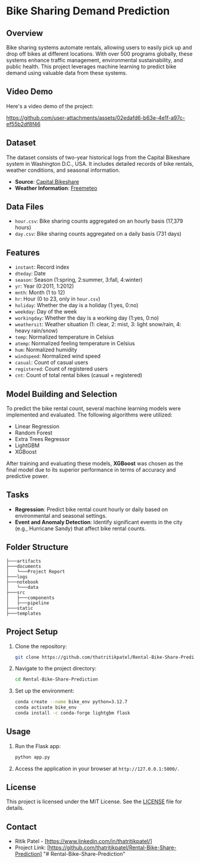 # Bike Sharing Demand Prediction

## Overview

Bike sharing systems automate rentals, allowing users to easily pick up and drop off bikes at different locations. With over 500 programs globally, these systems enhance traffic management, environmental sustainability, and public health. This project leverages machine learning to predict bike demand using valuable data from these systems.

## Video Demo

Here's a video demo of the project:

https://github.com/user-attachments/assets/02edafd6-b63e-4e1f-a97c-ef55b2df8f46



## Dataset

The dataset consists of two-year historical logs from the Capital Bikeshare system in Washington D.C., USA. It includes detailed records of bike rentals, weather conditions, and seasonal information.

- **Source**: [Capital Bikeshare](http://capitalbikeshare.com/system-data)
- **Weather Information**: [Freemeteo](http://www.freemeteo.com)

## Data Files

- `hour.csv`: Bike sharing counts aggregated on an hourly basis (17,379 hours)
- `day.csv`: Bike sharing counts aggregated on a daily basis (731 days)

## Features

- `instant`: Record index
- `dteday`: Date
- `season`: Season (1:spring, 2:summer, 3:fall, 4:winter)
- `yr`: Year (0:2011, 1:2012)
- `mnth`: Month (1 to 12)
- `hr`: Hour (0 to 23, only in `hour.csv`)
- `holiday`: Whether the day is a holiday (1:yes, 0:no)
- `weekday`: Day of the week
- `workingday`: Whether the day is a working day (1:yes, 0:no)
- `weathersit`: Weather situation (1: clear, 2: mist, 3: light snow/rain, 4: heavy rain/snow)
- `temp`: Normalized temperature in Celsius
- `atemp`: Normalized feeling temperature in Celsius
- `hum`: Normalized humidity
- `windspeed`: Normalized wind speed
- `casual`: Count of casual users
- `registered`: Count of registered users
- `cnt`: Count of total rental bikes (casual + registered)

## Model Building and Selection

To predict the bike rental count, several machine learning models were implemented and evaluated. The following algorithms were utilized:

- Linear Regression
- Random Forest
- Extra Trees Regressor
- LightGBM
- XGBoost

After training and evaluating these models, **XGBoost** was chosen as the final model due to its superior performance in terms of accuracy and predictive power.

## Tasks

- **Regression**: Predict bike rental count hourly or daily based on environmental and seasonal settings.
- **Event and Anomaly Detection**: Identify significant events in the city (e.g., Hurricane Sandy) that affect bike rental counts.

## Folder Structure

```
├───artifacts
├───documents
│   └───Project Report
├───logs
├───notebook
│   └───data
├───src
│   ├───components
│   ├───pipeline
├───static
├───templates
```

## Project Setup

1. Clone the repository:
   ```sh
   git clone https://github.com/thatritikpatel/Rental-Bike-Share-Prediction.git   
   ```
2. Navigate to the project directory:
   ```sh
   cd Rental-Bike-Share-Prediction
   ```
3. Set up the environment:
   ```sh
   conda create --name bike_env python=3.12.7
   conda activate bike_env
   conda install -c conda-forge lightgbm flask
   ```

## Usage

1. Run the Flask app:
   ```sh
   python app.py
   ```
2. Access the application in your browser at `http://127.0.0.1:5000/`.

## License

This project is licensed under the MIT License. See the [LICENSE](LICENSE) file for details.


## Contact
- Ritik Patel - [https://www.linkedin.com/in/thatritikpatel/]
- Project Link: [https://github.com/thatritikpatel/Rental-Bike-Share-Prediction]
"# Rental-Bike-Share-Prediction" 
